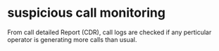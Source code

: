 # suspicious call monitoring 
From call detailed Report (CDR), call logs are checked if any perticular operator is generating more calls than usual.
